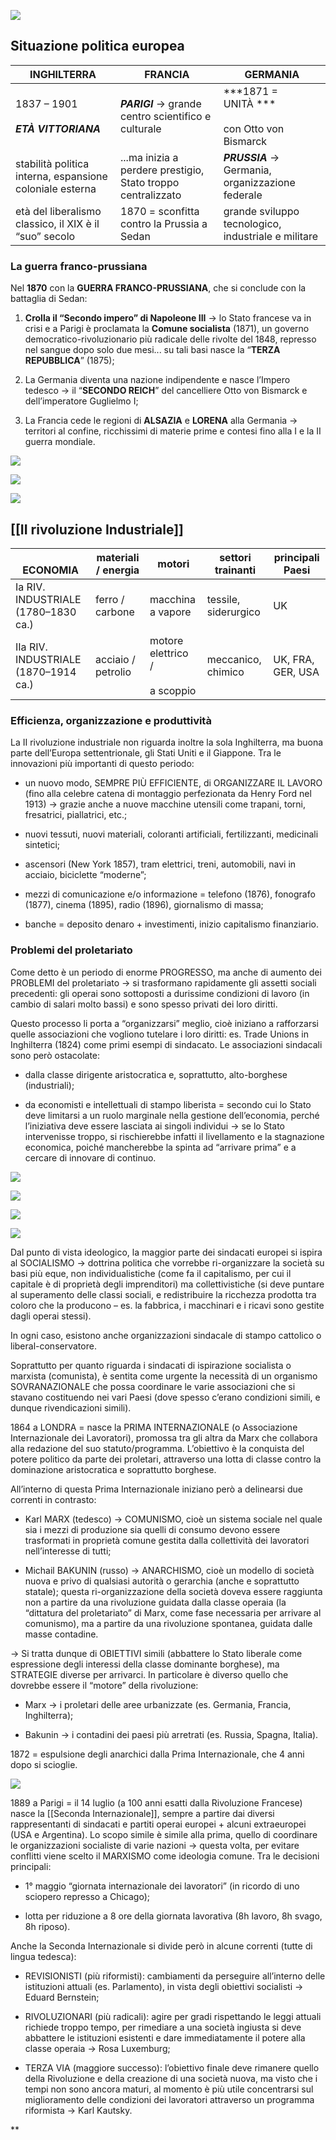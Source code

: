

![](https://lh7-us.googleusercontent.com/SL4fif3vzaJAgywEsNRDm-DGyWeu_6Cikpy5RS02Us3N80d4ii3JlOr640VooEjvfzTz8_aqj4BNSlcQZ8fppR6kCuZnFtFk-FRdm5ka3ZgxBIz-sDd4licVIc3IM_OXWbaOOtZ81MgcNb2qlTRVGkM)

## Situazione politica europea
| INGHILTERRA | FRANCIA | GERMANIA |
| ---- | ---- | ---- |
| 1837 – 1901 <br>***<br>ETÀ VITTORIANA*** | ***PARIGI*** → grande centro scientifico e culturale | ***1871 = UNITÀ ***<br><br>con Otto von Bismarck |
| stabilità politica interna, espansione coloniale esterna | ...ma inizia a perdere prestigio, Stato troppo centralizzato | ***PRUSSIA*** → Germania, organizzazione federale |
| età del liberalismo classico, il XIX è il “suo” secolo | 1870 = sconfitta contro la Prussia a Sedan | grande sviluppo tecnologico, industriale e militare |

### La guerra franco-prussiana

Nel  **1870** con la **GUERRA FRANCO-PRUSSIANA**, che si conclude con la battaglia di Sedan:

1. **Crolla il “Secondo impero” di Napoleone III** → lo Stato francese va in crisi e a Parigi è proclamata la **Comune socialista** (1871), un governo democratico-rivoluzionario più radicale delle rivolte del 1848, represso nel sangue dopo solo due mesi... su tali basi nasce la “**TERZA REPUBBLICA**” (1875);
    
2. La Germania diventa una nazione indipendente e nasce l’Impero tedesco → il “**SECONDO REICH**” del cancelliere Otto von Bismarck e dell’imperatore Guglielmo I;
    
3. La Francia cede le regioni di **ALSAZIA** e **LORENA** alla Germania → territori al confine, ricchissimi di materie prime e contesi fino alla I e la II guerra mondiale.
    

![](https://lh7-us.googleusercontent.com/xybxxPbIqO6CxZKend3r-wF6V4AYsraSnIVelSdFI7Yzi4gnHYW6Y6DFhBKVxVAToTZuF1vCqDo9XxPnqb6aM3lFQRfpPI7rpNrTXcTw45opWp5jD3b2JI2TsEAKj4IkTSKORYMq7YfLPm8tqhgcExc)

![](https://lh7-us.googleusercontent.com/yueyBRENArT8vN0ZB3v910Smdyo8j8gDnUGCGWKXRTc-25fvmXr9_fLi8goK5hUdvtC-8ibuh9zrxsmx9NpZZ8fDX6kJ8dyRvE9cS4Rp8g24MiYmE3wsConvMWyIGZNalUKdB8iC72VTU1o8Y7Cp99o)

  

![](https://lh7-us.googleusercontent.com/VjYf_fUka3HgK1X4_vXr6CLjjGkQdZnhKnE2zW5Kp5Hc376Mw7SUpI8kZpBy34P6C4azMw0ngKcIKt_McupTYj4pEAXIGpNUrsiZvcs2jj4X-Qpc_K-OUAhJMPP2Sj9LhMib4ylzWfbiywZxx7nkuoM)

  
  
## [[II rivoluzione Industriale]]

| <br>ECONOMIA | materiali / energia | motori | settori trainanti | principali Paesi |
| ---- | ---- | ---- | ---- | ---- |
| Ia RIV. INDUSTRIALE (1780–1830 ca.) | ferro / carbone | macchina a vapore | tessile, siderurgico | UK |
| IIa RIV. INDUSTRIALE (1870–1914 ca.) | acciaio / petrolio | motore elettrico / <br><br>a scoppio | meccanico, chimico | UK, FRA, GER, USA |
### Efficienza, organizzazione e produttività

La II rivoluzione industriale non riguarda inoltre la sola Inghilterra, ma buona parte dell’Europa settentrionale, gli Stati Uniti e il Giappone. Tra le innovazioni più importanti di questo periodo:

- un nuovo modo, SEMPRE PIÙ EFFICIENTE, di ORGANIZZARE IL LAVORO (fino alla celebre catena di montaggio perfezionata da Henry Ford nel 1913) → grazie anche a nuove macchine utensili come trapani, torni, fresatrici, piallatrici, etc.;

- nuovi tessuti, nuovi materiali, coloranti artificiali, fertilizzanti, medicinali sintetici;

- ascensori (New York 1857), tram elettrici, treni, automobili, navi in acciaio, biciclette “moderne”;

- mezzi di comunicazione e/o informazione = telefono (1876), fonografo (1877), cinema (1895), radio (1896), giornalismo di massa;

- banche = deposito denaro + investimenti, inizio capitalismo finanziario. 

### Problemi del proletariato

Come detto è un periodo di enorme PROGRESSO, ma anche di aumento dei PROBLEMI del proletariato → si trasformano rapidamente gli assetti sociali precedenti: gli operai sono sottoposti a durissime condizioni di lavoro (in cambio di salari molto bassi) e sono spesso privati dei loro diritti. 

Questo processo li porta a “organizzarsi” meglio, cioè iniziano a rafforzarsi quelle associazioni che vogliono tutelare i loro diritti: es. Trade Unions in Inghilterra (1824) come primi esempi di sindacato. Le associazioni sindacali sono però ostacolate:

- dalla classe dirigente aristocratica e, soprattutto, alto-borghese (industriali);

- da economisti e intellettuali di stampo liberista = secondo cui lo Stato deve limitarsi a un ruolo marginale nella gestione dell’economia, perché l’iniziativa deve essere lasciata ai singoli individui → se lo Stato intervenisse troppo, si rischierebbe infatti il livellamento e la stagnazione economica, poiché mancherebbe la spinta ad “arrivare prima” e a cercare di innovare di continuo.

  

![](https://lh7-us.googleusercontent.com/CcjuYFktOOLU--fCBGoUp4xmIdlIN8YNuPONvFbMpSLgEzfxvCCrzh6AIJdXwXUPUIgQYWKlwuX4Jduv_lu14nnNiHrZsegVh9bw3agBph87EpDhT8C3m2J7NKnr9QDOyE3r7LQrJvmRdI4p-NMJHTU)

  
  

![](https://lh7-us.googleusercontent.com/MtLLlyWSt3Jl6__aPdUGxniJm2DQdOAc91OzTelpMnZ5SJ2wxR6kECsM_bLHM5WayxtINvr-aCB_yDjy_1a6fsxz8sbHrKIT8oF5L3944r2UAP6rQmeccxyDH-p4FPnw_y3o6xIVaMp_VdL36NsHLIs)

  
  

![](https://lh7-us.googleusercontent.com/4Wxw7ypHGh2pyTtMQNmfMjRXxNMAcQqd7CagCgwcdf2lfxOMQhQYcD9CYKVrf_nekXXrSkfQjI78FMJt0xU9n1Of_iQppnmsYcOB4c0OgkkbDQfll8lqgogQdSUe6F0UuN_o9bKD9pSluT1_7oD0iBc)

  
  
  
  

![](https://lh7-us.googleusercontent.com/TFVllgNcpqlZqycIs-cz9cmjgjgn1LrlC3tj80GcFfUHrQKQydpOYWS6laxqnx_oFtV6uIMFJLQc02jCl1KFjFBee4xEg30wUN96eBPuex6-pGYXMYmfLSPly27wcs6BUHQ4ke7bXDjRVNtREsHIw9k)



Dal punto di vista ideologico, la maggior parte dei sindacati europei si ispira al SOCIALISMO → dottrina politica che vorrebbe ri-organizzare la società su basi più eque, non individualistiche (come fa il capitalismo, per cui il capitale è di proprietà degli imprenditori) ma collettivistiche (si deve puntare al superamento delle classi sociali, e redistribuire la ricchezza prodotta tra coloro che la producono – es. la fabbrica, i macchinari e i ricavi sono gestite dagli operai stessi).

In ogni caso, esistono anche organizzazioni sindacale di stampo cattolico o liberal-conservatore.

  

Soprattutto per quanto riguarda i sindacati di ispirazione socialista o marxista (comunista), è sentita come urgente la necessità di un organismo SOVRANAZIONALE che possa coordinare le varie associazioni che si stavano costituendo nei vari Paesi (dove spesso c’erano condizioni simili, e dunque rivendicazioni simili).

  

1864 a LONDRA = nasce la PRIMA INTERNAZIONALE (o Associazione Internazionale dei Lavoratori), promossa tra gli altra da Marx che collabora alla redazione del suo statuto/programma. L’obiettivo è la conquista del potere politico da parte dei proletari, attraverso una lotta di classe contro la dominazione aristocratica e soprattutto borghese.

All’interno di questa Prima Internazionale iniziano però a delinearsi due correnti in contrasto:

- Karl MARX (tedesco) → COMUNISMO, cioè un sistema sociale nel quale sia i mezzi di produzione sia quelli di consumo devono essere trasformati in proprietà comune gestita dalla collettività dei lavoratori nell’interesse di tutti;
    
- Michail BAKUNIN (russo) → ANARCHISMO, cioè un modello di società nuova e privo di qualsiasi autorità o gerarchia (anche e soprattutto statale); questa ri-organizzazione della società doveva essere raggiunta non a partire da una rivoluzione guidata dalla classe operaia (la “dittatura del proletariato” di Marx, come fase necessaria per arrivare al comunismo), ma a partire da una rivoluzione spontanea, guidata dalle masse contadine.
    

→ Si tratta dunque di OBIETTIVI simili (abbattere lo Stato liberale come espressione degli interessi della classe dominante borghese), ma STRATEGIE diverse per arrivarci. In particolare è diverso quello che dovrebbe essere il “motore” della rivoluzione:

- Marx → i proletari delle aree urbanizzate (es. Germania, Francia, Inghilterra);
    
- Bakunin → i contadini dei paesi più arretrati (es. Russia, Spagna, Italia).
    

1872 = espulsione degli anarchici dalla Prima Internazionale, che 4 anni dopo si scioglie.

  

![](https://lh7-us.googleusercontent.com/wCL8yXMAaRQ7XrQkiY67LhdajSFX6hvLFuTcLwQ94eSTcGHxNByZevPWxgNbTPKSXjvjbH3qv2Hx8VeKGo1TS9c0ABWXbgI12itXpiGBDjWaEhfdFWf0OR65OND-YH2FgskDCqWExMqQ4y7ZMbhrj5M)

  

1889 a Parigi = il 14 luglio (a 100 anni esatti dalla Rivoluzione Francese) nasce la [[Seconda Internazionale]], sempre a partire dai diversi rappresentanti di sindacati e partiti operai europei + alcuni extraeuropei (USA e Argentina). Lo scopo simile è simile alla prima, quello di coordinare le organizzazioni socialiste di varie nazioni → questa volta, per evitare conflitti viene scelto il MARXISMO come ideologia comune. Tra le decisioni principali:

- 1° maggio “giornata internazionale dei lavoratori” (in ricordo di uno sciopero represso a Chicago); 
    
- lotta per riduzione a 8 ore della giornata lavorativa (8h lavoro, 8h svago, 8h riposo).
    

Anche la Seconda Internazionale si divide però in alcune correnti (tutte di lingua tedesca):

- REVISIONISTI (più riformisti): cambiamenti da perseguire all’interno delle istituzioni attuali (es. Parlamento), in vista degli obiettivi socialisti → Eduard Bernstein;
    
- RIVOLUZIONARI (più radicali): agire per gradi rispettando le leggi attuali richiede troppo tempo, per rimediare a una società ingiusta si deve abbattere le istituzioni esistenti e dare immediatamente il potere alla classe operaia → Rosa Luxemburg;
    
- TERZA VIA (maggiore successo): l’obiettivo finale deve rimanere quello della Rivoluzione e della creazione di una società nuova, ma visto che i tempi non sono ancora maturi, al momento è più utile concentrarsi sul miglioramento delle condizioni dei lavoratori attraverso un programma riformista → Karl Kautsky.
    

  
  
  
**